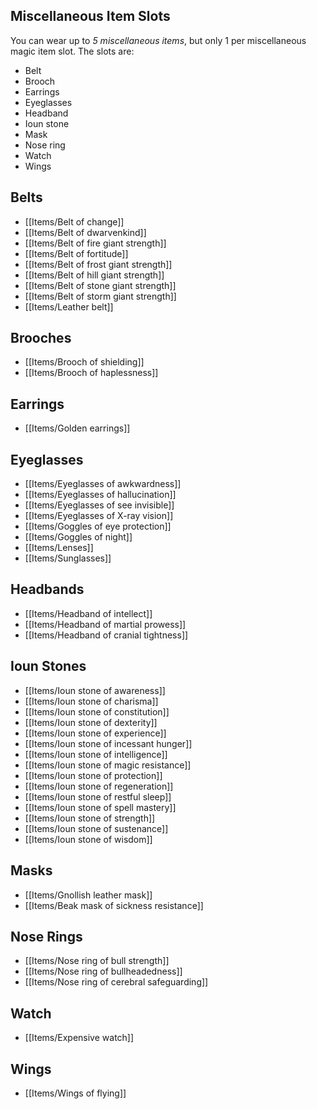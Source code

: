 ## Miscellaneous Item Slots

You can wear up to *5 miscellaneous items*, but only 1 per miscellaneous magic item slot. The slots are:
- Belt
- Brooch
- Earrings
- Eyeglasses
- Headband
- Ioun stone
- Mask
- Nose ring
- Watch
- Wings

## Belts

- [[Items/Belt of change]]
- [[Items/Belt of dwarvenkind]]
- [[Items/Belt of fire giant strength]]
- [[Items/Belt of fortitude]]
- [[Items/Belt of frost giant strength]]
- [[Items/Belt of hill giant strength]]
- [[Items/Belt of stone giant strength]]
- [[Items/Belt of storm giant strength]]
- [[Items/Leather belt]] 

## Brooches

- [[Items/Brooch of shielding]]
- [[Items/Brooch of haplessness]]

## Earrings

- [[Items/Golden earrings]]

## Eyeglasses

- [[Items/Eyeglasses of awkwardness]]
- [[Items/Eyeglasses of hallucination]]
- [[Items/Eyeglasses of see invisible]]
- [[Items/Eyeglasses of X-ray vision]]
- [[Items/Goggles of eye protection]]
- [[Items/Goggles of night]]
- [[Items/Lenses]]
- [[Items/Sunglasses]]

## Headbands

- [[Items/Headband of intellect]]
- [[Items/Headband of martial prowess]]
- [[Items/Headband of cranial tightness]]

## Ioun Stones

- [[Items/Ioun stone of awareness]]
- [[Items/Ioun stone of charisma]]
- [[Items/Ioun stone of constitution]]
- [[Items/Ioun stone of dexterity]]
- [[Items/Ioun stone of experience]]
- [[Items/Ioun stone of incessant hunger]]
- [[Items/Ioun stone of intelligence]]
- [[Items/Ioun stone of magic resistance]]
- [[Items/Ioun stone of protection]]
- [[Items/Ioun stone of regeneration]]
- [[Items/Ioun stone of restful sleep]]
- [[Items/Ioun stone of spell mastery]]
- [[Items/Ioun stone of strength]]
- [[Items/Ioun stone of sustenance]]
- [[Items/Ioun stone of wisdom]]

## Masks

- [[Items/Gnollish leather mask]]
- [[Items/Beak mask of sickness resistance]]

## Nose Rings

- [[Items/Nose ring of bull strength]]
- [[Items/Nose ring of bullheadedness]]
- [[Items/Nose ring of cerebral safeguarding]]

## Watch

- [[Items/Expensive watch]]

## Wings

- [[Items/Wings of flying]]